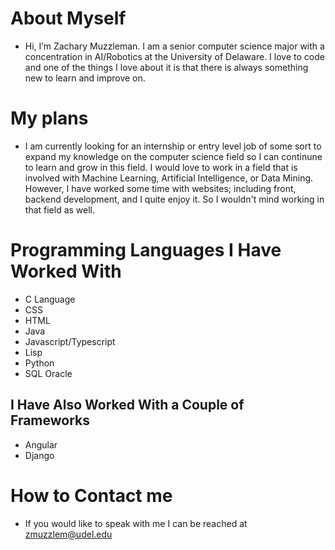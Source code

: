  # About Myself
 
  * Hi, I’m Zachary Muzzleman. I am a senior computer science major with a concentration in AI/Robotics at the University of Delaware. I love to code and one of the things I love about it is that there is always something new to learn and improve on.
 
 # My plans
 
  * I am currently looking for an internship or entry level job of some sort to expand my knowledge on the computer science field so I can continune to learn and grow in this field. I would love to work in a field that is involved with Machine Learning, Artificial Intelligence, or Data Mining. However, I have worked some time with websites; including front, backend development, and I quite enjoy it. So I wouldn't mind working in that field as well.
 
 # Programming Languages I Have Worked With
  * C Language
  * CSS
  * HTML
  * Java
  * Javascript/Typescript
  * Lisp
  * Python
  * SQL Oracle
 
 ## I Have Also Worked With a Couple of Frameworks
  * Angular
  * Django
    
  # How to Contact me
  
  * If you would like to speak with me I can be reached at zmuzzlem@udel.edu

